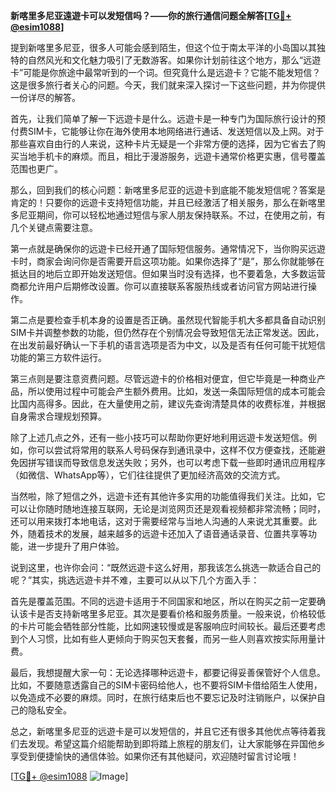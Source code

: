 **新喀里多尼亚遠遊卡可以发短信吗？——你的旅行通信问题全解答[[TG💪+ @esim1088](https://t.me/s/esim1088)]**

提到新喀里多尼亚，很多人可能会感到陌生，但这个位于南太平洋的小岛国以其独特的自然风光和文化魅力吸引了无数游客。如果你计划前往这个地方，那么“远遊卡”可能是你旅途中最常听到的一个词。但究竟什么是远遊卡？它能不能发短信？这是很多旅行者关心的问题。今天，我们就来深入探讨一下这些问题，并为你提供一份详尽的解答。

首先，让我们简单了解一下远遊卡是什么。远遊卡是一种专门为国际旅行设计的预付费SIM卡，它能够让你在海外使用本地网络进行通话、发送短信以及上网。对于那些喜欢自由行的人来说，这种卡片无疑是一个非常方便的选择，因为它省去了购买当地手机卡的麻烦。而且，相比于漫游服务，远遊卡通常价格更实惠，信号覆盖范围也更广。

那么，回到我们的核心问题：新喀里多尼亚的远遊卡到底能不能发短信呢？答案是肯定的！只要你的远遊卡支持短信功能，并且已经激活了相关服务，那么在新喀里多尼亚期间，你可以轻松地通过短信与家人朋友保持联系。不过，在使用之前，有几个关键点需要注意。

第一点就是确保你的远遊卡已经开通了国际短信服务。通常情况下，当你购买远遊卡时，商家会询问你是否需要开启这项功能。如果你选择了“是”，那么你就能够在抵达目的地后立即开始发送短信。但如果当时没有选择，也不要着急，大多数运营商都允许用户后期修改设置。你可以直接联系客服热线或者访问官方网站进行操作。

第二点是要检查手机本身的设置是否正确。虽然现代智能手机大多都具备自动识别SIM卡并调整参数的功能，但仍然存在个别情况会导致短信无法正常发送。因此，在出发前最好确认一下手机的语言选项是否为中文，以及是否有任何可能干扰短信功能的第三方软件运行。

第三点则是要注意资费问题。尽管远遊卡的价格相对便宜，但它毕竟是一种商业产品，所以使用过程中可能会产生额外费用。比如，发送一条国际短信的成本可能会比国内高得多。因此，在大量使用之前，建议先查询清楚具体的收费标准，并根据自身需求合理规划预算。

除了上述几点之外，还有一些小技巧可以帮助你更好地利用远遊卡发送短信。例如，你可以尝试将常用的联系人号码保存到通讯录中，这样不仅方便查找，还能避免因拼写错误而导致信息发送失败；另外，也可以考虑下载一些即时通讯应用程序（如微信、WhatsApp等），它们往往提供了更加经济高效的交流方式。

当然啦，除了短信之外，远遊卡还有其他许多实用的功能值得我们关注。比如，它可以让你随时随地连接互联网，无论是浏览网页还是观看视频都非常流畅；同时，还可以用来拨打本地电话，这对于需要经常与当地人沟通的人来说尤其重要。此外，随着技术的发展，越来越多的远遊卡还加入了语音通话录音、位置共享等功能，进一步提升了用户体验。

说到这里，也许你会问：“既然远遊卡这么好用，那我该怎么挑选一款适合自己的呢？”其实，挑选远遊卡并不难，主要可以从以下几个方面入手：

首先是覆盖范围。不同的远遊卡适用于不同国家和地区，所以在购买之前一定要确认该卡是否支持新喀里多尼亚。其次是要看价格和服务质量。一般来说，价格较低的卡片可能会牺牲部分性能，比如网速较慢或是客服响应时间较长。最后还要考虑到个人习惯，比如有些人更倾向于购买包天套餐，而另一些人则喜欢按实际用量计费。

最后，我想提醒大家一句：无论选择哪种远遊卡，都要记得妥善保管好个人信息。比如，不要随意透露自己的SIM卡密码给他人，也不要将SIM卡借给陌生人使用，以免造成不必要的麻烦。同时，在旅行结束后也不要忘记及时注销账户，以保护自己的隐私安全。

总之，新喀里多尼亚的远遊卡是可以发短信的，并且它还有很多其他优点等待着我们去发现。希望这篇介绍能帮助到即将踏上旅程的朋友们，让大家能够在异国他乡享受到便捷愉快的通信体验。如果你还有其他疑问，欢迎随时留言讨论哦！

[[TG💪+ @esim1088](https://t.me/s/esim1088) ![Image](https://i.postimg.cc/4NQfJmqS/Snipaste-2025-05-13-00-14-12.png)]